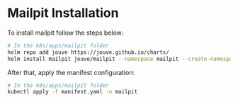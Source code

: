 # Mailpit Installation

To install mailpit follow the steps below:

```bash
# In the k8s/apps/mailpit folder
helm repo add jouve https://jouve.github.io/charts/
helm install mailpit jouve/mailpit --namespace mailpit --create-namespace
```

After that, apply the manifest configuration:

```bash
# In the k8s/apps/mailpit folder
kubectl apply -f manifest.yaml -n mailpit
```